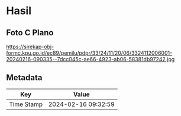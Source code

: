 # Hasil

## Foto C Plano

https://sirekap-obj-formc.kpu.go.id/ec89/pemilu/pdpr/33/24/11/20/06/3324112006001-20240216-090335--7dcc045c-ae66-4923-ab06-58381db97242.jpg


## Metadata

| Key        | Value               |
| ---------- | ------------------- |
| Time Stamp | 2024-02-16 09:32:59 |



